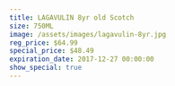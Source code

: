```yaml
---
title: LAGAVULIN 8yr old Scotch
size: 750ML
image: /assets/images/lagavulin-8yr.jpg
reg_price: $64.99
special_price: $48.49
expiration_date: 2017-12-27 00:00:00
show_special: true
---
```



